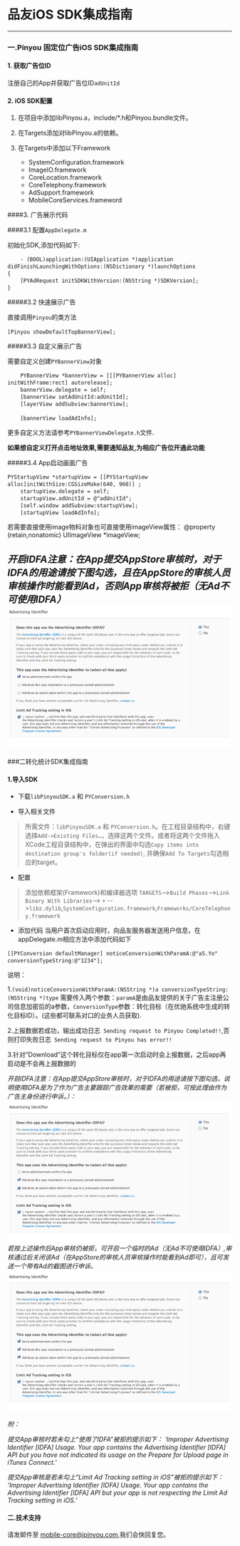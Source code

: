 品友iOS SDK集成指南
===

----

### 一.Pinyou 固定位广告iOS SDK集成指南

#### 1. 获取广告位ID

注册自己的App并获取广告位ID`adUnitId`

#### 2. iOS SDK配置

1. 在项目中添加libPinyou.a，include/*.h和Pinyou.bundle文件。
2. 在Targets添加对libPinyou.a的依赖。
3. 在Targets中添加以下Framework

	* SystemConfiguration.framework
	* ImageIO.framework
	* CoreLocation.framework
	* CoreTelephony.framework
	* AdSupport.framework
	* MobileCoreServices.frameword

####3. 广告展示代码


####3.1 配置`AppDelegate.m`


初始化SDK,添加代码如下:

```
	- (BOOL)application:(UIApplication *)application didFinishLaunchingWithOptions:(NSDictionary *)launchOptions
{
 	[PYAdRequest initSDKWithVersion:(NSString *)SDKVersion];
}
```
#####3.2 快速展示广告

直接调用`Pinyou`的类方法

`[Pinyou showDefaultTopBannerView];`
	
#####3.3 自定义展示广告

需要自定义创建`PYBannerView`对象

```
    PYBannerView *bannerView = [[[PYBannerView alloc] initWithFrame:rect] autorelease];
    bannerView.delegate = self;
    [bannerView setAdUnitId:adUnitId];
    [layerView addSubview:bannerView];
    
    [bannerView loadAdInfo];
```
更多自定义方法请参考`PYBannerViewDelegate.h`文件.

**如果想自定义打开点击地址效果,需要通知品友,为相应广告位开通此功能**	

#####3.4 App启动画面广告

```
PYStartupView *startupView = [[PYStartupView alloc]initWithSize:CGSizeMake(640, 960)] ;
    startupView.delegate = self;
    startupView.adUnitId = @"adUnitId";
    [self.window addSubview:startupView];
    [startupView loadAdInfo];
```
若需要直接使用image物料对象也可直接使用imageView属性：
@property (retain,nonatomic) UIImageView *imageView;

_开启IDFA注意：在App提交AppStore审核时，对于IDFA的用途请按下图勾选，且在AppStore的审核人员审核操作时能看到Ad，否则App审核将被拒（无Ad不可使用IDFA）_
![image](./img/idfa-ad.png)
----

###二转化统计SDK集成指南

#### 1.导入SDK

- 下载`libPinyouSDK.a` 和 `PYConversion.h`

- 导入相关文件
> 所需文件：`libPinyouSDK.a` 和 `PYConversion.h`。在工程目录结构中，右键选择`Add->Existing Files…`，选择这两个文件。或者将这两个文件拖入XCode工程目录结构中，在弹出的界面中勾选`Copy items into destination group's folder(if needed)`, 并确保`Add To Targets`勾选相应的target。

- 配置
>添加依赖框架(Framework)和编译器选项
`TARGETS`-->`Build Phases`-->`Link Binary With Libraries`--> `+` -->`libz.dylib`,`SystemConfiguration.framework`,`Frameworks/CoreTelephony.framework`

- 添加代码
当用户首次启动应用时，向品友服务器发送用户信息，在appDelegate.m相应方法中添加代码如下

```
[[PYConversion defaultManager] noticeConversionWithParamA:@"a5.Yo" conversionTypeString:@"1234"];
```

说明：

1.`(void)noticeConversionWithParamA:(NSString *)a conversionTypeString:(NSString *)type` 需要传入两个参数：`paramA`是由品友提供的关于广告主注册公司信息加密后的a参数，`ConversionType`参数：转化目标（在优驰系统中生成的转化目标ID）。(这些都可联系对口的业务人员获取). 

2.上报数据若成功，输出成功日志` Sending request to Pinyou Completed!!`,否则打印失败日志` Sending request to Pinyou has error!!`

3.针对“Download”这个转化目标仅在app第一次启动时会上报数据，之后app再启动是不会再上报数据的

_开启IDFA注意：在App提交AppStore审核时，对于IDFA的用途请按下图勾选，说明使用IDFA是为了作为广告主要跟踪广告效果的需要（若被拒，可按此理由作为广告主身份进行申诉。）：
![image](./img/idfa-c.png)
若按上述操作后App审核仍被拒，可开启一个临时的Ad（无Ad不可使用IDFA）,审核通过后关闭该Ad（在AppStore的审核人员审核操作时能看到Ad即可），且可发送一个带有Ad的截图进行申诉。_
![image](./img/idfa-adc.png)

_附：_

_提交App审核时若未勾上“使用了IDFA”被拒的提示如下：
‘Improper Advertising Identifier [IDFA] Usage. Your app contains the Advertising Identifier [IDFA] API but you have 
not indicated its usage on the Prepare for Upload page in iTunes Connect.’_

_提交App审核是若未勾上“Limit Ad Tracking setting in iOS”被拒的提示如下：
‘Improper Advertising Identifier [IDFA] Usage. Your app contains the Advertising Identifier [IDFA] API but your 
app is not respecting the Limit Ad Tracking setting in iOS.’_


#### 二.技术支持

请发邮件至 [mobile-core@ipinyou.com](mailto:mobile-core@ipinyou.com),我们会快回复您。
